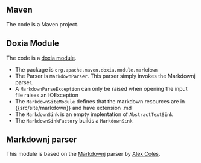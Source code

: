 ## Maven
The code is a Maven project.

## Doxia Module

The code is a [doxia module](http://maven.apache.org/doxia/developers/index.html#Create_a_New_Doxia_Module).

 * The package is <code>org.apache.maven.doxia.module.markdown</code>
 * The Parser is <code>MarkdownParser</code>. This parser simply invokes the Markdownj parser.
 * A <code>MarkdownParseException</code> can only be raised when opening the input file raises an IOException
 * The <code>MarkdownSiteModule</code> defines that the markdown resources are in {{src/site/markdown}} and have extension .md
 * The <code>MarkdownSink</code> is an empty implentation of <code>AbstractTextSink</code>
 * The <code>MarkdownSinkFactory</code> builds a <code>MarkdownSink</code>
 
## Markdownj parser
This module is based on the [Markdownj](http://maven.apache.org/doxia/developers/index.html#Create_a_New_Doxia_Module) parser by [Alex Coles](http://maven.apache.org/doxia/developers/index.html#Create_a_New_Doxia_Module).
